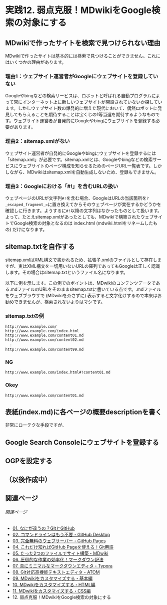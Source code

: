 # 実践12. 弱点克服！MDwikiをGoogle検索の対象にする

## MDwikiで作ったサイトを検索で見つけられない理由

MDwikiで作ったサイトは基本的には検索で見つけることができません。これにはいくつかの理由があります。

### 理由1：ウェブサイト運営者がGoogleにウェブサイトを登録していない

Googleやbingなどの検索サービスは、ロボットと呼ばれる自動プログラムによって常にインターネット上に新しいウェブサイトが開設されていないか探しています。しかしウェブサイト数の爆発的に増えた現代において、偶然ロボットに発見してもらえることを期待することは宝くじの1等当選を期待するようなものです。ウェブサイト運営者が自発的にGoogleやbingにウェブサイトを登録する必要があります。

### 理由2：sitemap.xmlがない

ウェブサイト運営者が自発的にGoogleやbingにウェブサイトを登録するには「sitemap.xml」が必要です。sitemap.xmlとは、Googleやbingなどの検索サービスにウェブサイトのページ構成を知らせるためのページURL一覧表です。しかしながら、MDwikiはsitemap.xmlを自動生成しないため、登録もできません。

### 理由3：Googleにおける「#!」を含むURLの扱い
ウェブページのURLが文字列`#!`を含む場合、GoogleはURLの当該箇所を`?_escaped_fragment_=`に置き換えてからそのウェブページが実在するかどうかを確認しに行きます。ようするに`#!`以降の文字列はなかったものとして扱います。よって、たとえsitemap.xmlがあったとしても、MDwikiで構築されたウェブサイトでGoogle検索の対象となるのは index.html (mdwiki.htmlをリネームしたもの) だけになります。




## sitemap.txtを自作する

sitemap.xmlはXML構文で書かれるため、拡張子.xmlのファイルとして存在しますが、実はXML構文を一切用いないURLの羅列であってもGoogleは正しく認識します。その場合はsitemap.txtというファイル名になります。

以下に例を示します。この例でのポイントは、MDwikiのコンテンツデータである.mdファイルのURLをそのままsitemap.txtに書いている点です。.mdファイルをウェブブラウザで (MDwikiを介さずに) 表示すると文字化けするので本来はお勧めできませんが、検索されないよりはマシです。

### sitemap.txtの例

```
http://www.example.com/
http://www.example.com/index.html
http://www.example.com/content01.md
http://www.example.com/content02.md
　：
http://www.example.com/content99.md
```

### NG

```
http://www.example.com/index.html#!content01.md
```

### Okey

```
http://www.example.com/content01.md
```




## 表紙(index.md)に各ページの概要descriptionを書く



非常にローテクな手段ですが、

## Google Search Consoleにウェブサイトを登録する



## 

## OGPを設定する

## （以後作成中）

## 関連ページ

###### 関連ページ

* [01. なにが違うの？GitとGitHub](practice01.md)
* [02. コマンドラインはもう不要・GitHub Desktop](practice02.md)
* [03. 完全無料のウェブサーバー・GitHub Pages](practice03.md)
* [04. これだけ知ればGitHub Pageを使える！Git用語](practice04.md)
* [05. たった2つのファイルでサイト構築・MDwiki](practice05.md)
* [06. 圧倒的な作業の効率化！マークダウン記法](practice06.md)
* [07. 真にミニマルなマークダウンエディタ・Typora](practice07.md)
* [08. Git対応高機能テキストエディタ・ATOM](practice08.md)
* [09. MDwikiをカスタマイズする・基本編](practice09.md)
* [10. MDwikiをカスタマイズする・HTML編](practice10.md)
* [11. MDwikiをカスタマイズする・CSS編](practice11.md)
* <i class="far fa-hand-point-right fa-fw"></i>12. 弱点克服！MDwikiをGoogle検索の対象にする